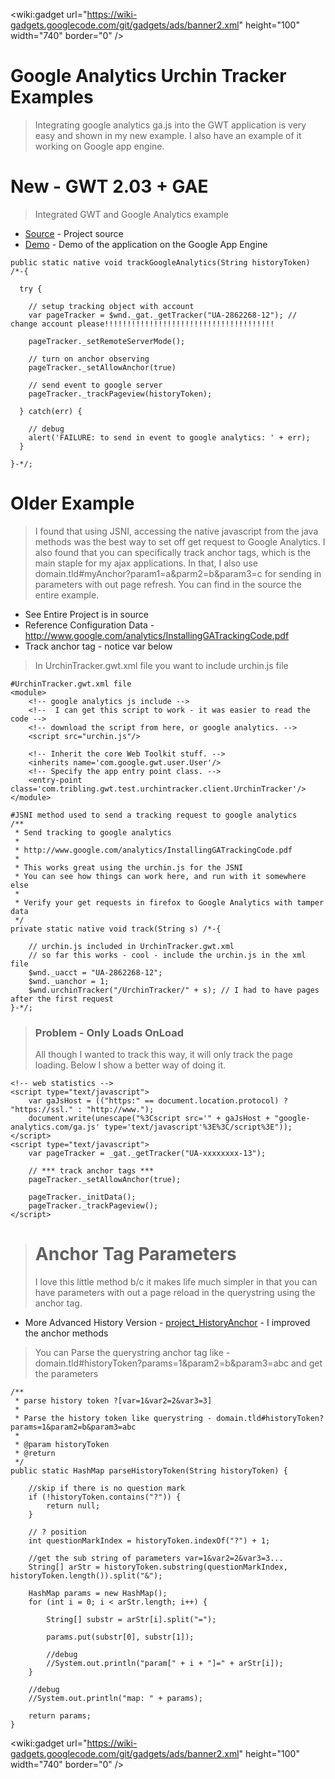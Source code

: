 
&lt;wiki:gadget url="https://wiki-gadgets.googlecode.com/git/gadgets/ads/banner2.xml" height="100" width="740" border="0" /&gt;

# Google Analytics Urchin Tracker Examples #
> Integrating google analytics ga.js into the GWT application is very easy and shown in my new example. I also have an example of it working on Google app engine.

# New - GWT 2.03 + GAE #
> Integrated GWT and Google Analytics example
  * [Source](http://code.google.com/p/gwt-examples/source/browse/trunk/DemoGoogleAnalytics/src/org/gonevertical/demo/client/Track.java) - Project source
  * [Demo](http://demogwtanalytics.appspot.com/) - Demo of the application on the Google App Engine

```
public static native void trackGoogleAnalytics(String historyToken) /*-{
      
  try {
  	
  	// setup tracking object with account
  	var pageTracker = $wnd._gat._getTracker("UA-2862268-12"); // change account please!!!!!!!!!!!!!!!!!!!!!!!!!!!!!!!!!!!!!!
  	
  	pageTracker._setRemoteServerMode();
  	
  	// turn on anchor observing
  	pageTracker._setAllowAnchor(true)
  	
  	// send event to google server
  	pageTracker._trackPageview(historyToken);
  	    
  } catch(err) {
    
    // debug
    alert('FAILURE: to send in event to google analytics: ' + err);
  }

}-*/;
```

# Older Example #
> I found that using JSNI, accessing the native javascript from the java methods was the best way to set off get request to Google Analytics. I also found that you can specifically track anchor tags, which is the main staple for my ajax applications. In that, I also use domain.tld#myAnchor?param1=a&parm2=b&param3=c for sending in parameters with out page refresh. You can find in the source the entire example.
  * See Entire Project is in source
  * Reference Configuration Data - http://www.google.com/analytics/InstallingGATrackingCode.pdf
  * Track anchor tag - notice var below

> In UrchinTracker.gwt.xml file you want to include urchin.js file
```
#UrchinTracker.gwt.xml file
<module>
  	<!-- google analytics js include -->
  	<!--  I can get this script to work - it was easier to read the code -->
  	<!-- download the script from here, or google analytics. -->
  	<script src="urchin.js"/>
  	
	<!-- Inherit the core Web Toolkit stuff. -->
	<inherits name='com.google.gwt.user.User'/>
	<!-- Specify the app entry point class. -->
	<entry-point class='com.tribling.gwt.test.urchintracker.client.UrchinTracker'/>
</module>

#JSNI method used to send a tracking request to google analytics
/**
 * Send tracking to google analytics
 * 
 * http://www.google.com/analytics/InstallingGATrackingCode.pdf
 * 
 * This works great using the urchin.js for the JSNI
 * You can see how things can work here, and run with it somewhere else
 * 
 * Verify your get requests in firefox to Google Analytics with tamper data
 */
private static native void track(String s) /*-{

	// urchin.js included in UrchinTracker.gwt.xml
	// so far this works - cool - include the urchin.js in the xml file
	$wnd._uacct = "UA-2862268-12";
	$wnd._uanchor = 1;
	$wnd.urchinTracker("/UrchinTracker/" + s); // I had to have pages after the first request
}-*/;
```

> ### Problem - Only Loads OnLoad ###
> All though I wanted to track this way, it will only track the page loading. Below I show a better way of doing it.
```
<!-- web statistics -->
<script type="text/javascript">
	var gaJsHost = (("https:" == document.location.protocol) ? "https://ssl." : "http://www.");
	document.write(unescape("%3Cscript src='" + gaJsHost + "google-analytics.com/ga.js' type='text/javascript'%3E%3C/script%3E"));
</script>
<script type="text/javascript">
	var pageTracker = _gat._getTracker("UA-xxxxxxxx-13");

	// *** track anchor tags ***
	pageTracker._setAllowAnchor(true);

	pageTracker._initData();
	pageTracker._trackPageview();
</script>
```

> # Anchor Tag Parameters #
> I love this little method b/c it makes life much simpler in that you can have parameters with out a page reload in the querystring using the anchor tag.
  * More Advanced History Version - [project\_HistoryAnchor](project_HistoryAnchor.md) - I improved the anchor methods

> You can Parse the querystring anchor tag like - domain.tld#historyToken?params=1&param2=b&param3=abc and get the parameters
```
/**
 * parse history token ?[var=1&var2=2&var3=3]
 * 
 * Parse the history token like querystring - domain.tld#historyToken?params=1&param2=b&param3=abc
 * 
 * @param historyToken
 * @return
 */
public static HashMap parseHistoryToken(String historyToken) {

	//skip if there is no question mark
	if (!historyToken.contains("?")) {
		return null;
	}
	
	// ? position
	int questionMarkIndex = historyToken.indexOf("?") + 1;
	
	//get the sub string of parameters var=1&var2=2&var3=3...
	String[] arStr = historyToken.substring(questionMarkIndex, historyToken.length()).split("&");

	HashMap params = new HashMap();
	for (int i = 0; i < arStr.length; i++) {
		
		String[] substr = arStr[i].split("=");
		
		params.put(substr[0], substr[1]);
		
		//debug
		//System.out.println("param[" + i + "]=" + arStr[i]);
	}

	//debug
	//System.out.println("map: " + params);

	return params;
}
```


&lt;wiki:gadget url="https://wiki-gadgets.googlecode.com/git/gadgets/ads/banner2.xml" height="100" width="740" border="0" /&gt;
